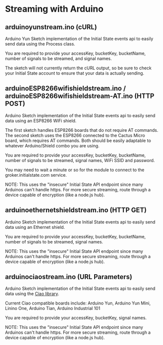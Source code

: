 # Streaming with Arduino

arduinoyunstream.ino (cURL)
--------------------

Arduino Yun Sketch implementation of the Initial State events api to easily send data using the Process class.

You are required to provide your accessKey, bucketKey, bucketName, number of signals to be streamed, and signal names.

The sketch will not currently return the cURL output, so be sure to check your Initial State account to ensure that your data is actually sending.

arduinoESP8266wifishieldstream.ino / arduinoESP8266wifishieldstream-AT.ino (HTTP POST)
---------------------------

Arduino Sketch implementation of the Initial State events api to easily send data using an ESP8266 WiFi shield.

The first sketch handles ESP8266 boards that do not require AT commands. The second sketch uses the ESP8266 connected to the Cactus Micro board, which requires AT commands. Both should be easily adaptable to whatever Arduino/Shield combo you are using.

You are required to provide your accessKey, bucketKey, bucketName, number of signals to be streamed, signal names, WiFi SSID and password.

You may need to wait a minute or so for the module to connect to the groker.initialstate.com service.

NOTE: This uses the "insecure" Initial State API endpoint since many Arduinos can't handle https. For more secure streaming, route through a device capable of encryption (like a node.js hub).

arduinoethernetshieldstream.ino (HTTP GET)
---------------------------

Arduino Sketch implementation of the Initial State events api to easily send data using an Ethernet shield.

You are required to provide your accessKey, bucketKey, bucketName, number of signals to be streamed, signal names.

NOTE: This uses the "insecure" Initial State API endpoint since many Arduinos can't handle https. For more secure streaming, route through a device capable of encryption (like a node.js hub).

arduinociaostream.ino (URL Parameters)
---------------------------

Arduino Sketch implementation of the Initial State events api to easily send data using the [Ciao library](http://www.arduino.org/learning/tutorials/advanced-guides/ciao).

Current Ciao compatible boards include: Arduino Yun, Arduino Yun Mini, Linino One, Arduino Tian, Arduino Industrial 101

You are required to provide your accessKey, bucketKey, signal names.

NOTE: This uses the "insecure" Initial State API endpoint since many Arduinos can't handle https. For more secure streaming, route through a device capable of encryption (like a node.js hub).

